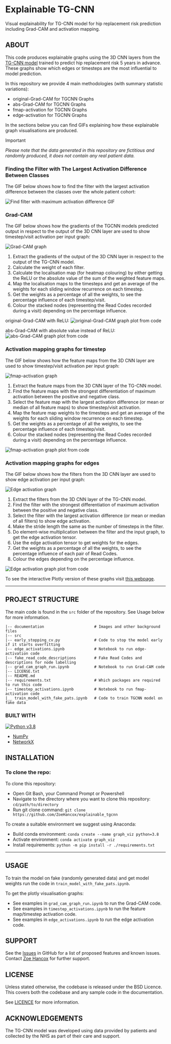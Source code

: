 # Explainable TG-CNN
Visual explainability for TG-CNN model for hip replacement risk prediction including Grad-CAM and activation mapping.


<!-- First train the model in `TGCNN_gradcam.ipynb` and then load your saved weights `hip_1999_to_one_year_advance_model1_CNN_layer` into the `grad_cam_graph_run.ipynb`. -->


## ABOUT


This code produces explainable graphs using the 3D CNN layers from the [TG-CNN model](https://dl.acm.org/doi/10.1007/978-3-031-16564-1_34) trained to predict hip replacement risk 5 years in advance. These graphs show which edges or timesteps are the most influential to model prediction.

In this repository we provide 4 main methodologies (with summary statistic variations):

* original-Grad-CAM for TGCNN Graphs
* abs-Grad-CAM for TGCNN Graphs
* fmap-activation for TGCNN Graphs
* edge-activation for TGCNN Graphs

In the sections below you can find GIFs explaining how these explainable graph visualisations are produced.

> [!IMPORTANT]
> _Please note that the data generated in this repository are fictitious and randomly produced, it does not contain any real patient data._  

### Finding the Filter with The Largest Activation Difference Between Classes

The GIF below shows how to find the filter with the largest activation difference between the classes over the whole patient cohort:

![Find filter with maximum activation difference GIF](documentation/find_filt_with_max_act_diff.gif)

### Grad-CAM

The GIF below shows how the gradients of the TGCNN models predicted output in respect to the output of the 3D CNN layer are used to show timestep/visit activation per input graph:

![Grad-CAM graph](documentation/graph_grad_cam.gif)

1. Extract the gradients of the output of the 3D CNN layer in respect to the output of the TG-CNN model.
2. Calculate the weight of each filter.
3. Calculate the localisation map (for heatmap colouring) by either getting the ReLU or the absolute value of the sum of the weighted feature maps.
4. Map the localisation maps to the timesteps and get an average of the weights for each sliding window recurrence on each timestep.
5. Get the weights as a percentage of all the weights, to see the percentage influence of each timestep/visit. 
6. Colour the stacked nodes (representing the Read Codes recorded during a visit) depending on the percentage influence.

original-Grad-CAM with ReLU:
![original-Grad-CAM graph plot from code](documentation/gradcam_relu.png)

abs-Grad-CAM with absolute value instead of ReLU:
![abs-Grad-CAM graph plot from code](documentation/gradcam_abs.png)

### Activation mapping graphs for timestep

The GIF below shows how the feature maps from the 3D CNN layer are used to show timestep/visit activation per input graph:

![fmap-activation graph](documentation/graph_fmap_activation.gif)

1. Extract the feature maps from the 3D CNN layer of the TG-CNN model.
2. Find the feature maps with the strongest differentiation of maximum activation between the positive and negative class.
3. Select the feature map with the largest activation difference (or mean or median of all feature maps) to show timestep/visit activation.
4. Map the feature map weights to the timesteps and get an average of the weights for each sliding window recurrence on each timestep.
5. Get the weights as a percentage of all the weights, to see the percentage influence of each timestep/visit. 
6. Colour the stacked nodes (representing the Read Codes recorded during a visit) depending on the percentage influence.

![fmap-activation graph plot from code](documentation/timeact.png)

### Activation mapping graphs for edges

The GIF below shows how the filters from the 3D CNN layer are used to show edge activation per input graph:

![Edge activation graph](documentation/graph_edge_activation.gif)

1. Extract the filters from the 3D CNN layer of the TG-CNN model.
2. Find the filter with the strongest differentiation of maximum activation between the positive and negative class.
3. Select the filter with the largest activation difference (or mean or median of all filters) to show edge activation.
4. Make the stride length the same as the number of timesteps in the filter.
5. Do element-wise multiplication between the filter and the input graph, to get the edge activation tensor.
6. Use the edge activation tensor to get weights for the edges.
7. Get the weights as a percentage of all the weights, to see the percentage influence of each pair of Read Codes. 
8. Colour the edges depending on the percentage influence.

![Edge activation graph plot from code](documentation/edgeact.png)

To see the interactive Plotly version of these graphs visit [this webpage](https://zoehancox.github.io/graph-survey/pat2.html).


---




## PROJECT STRUCTURE

The main code is found in the `src` folder of the repository. See Usage below for more information.

```
|-- documentation                      # Images and other background files
|-- src
|-- early_stopping_cv.py               # Code to stop the model early if it starts overfitting
|-- edge_activations.ipynb             # Notebook to run edge-activation code
|-- fake_read_code_descriptions        # Fake Read Codes and descriptions for node labelling
|-- grad_cam_graph_run.ipynb           # Notebook to run Grad-CAM code
|-- LICENSE.txt
|-- README.md
|-- requirements.txt                   # Which packages are required to run this code 
|-- timestep_activations.ipynb         # Notebook to run fmap-activation code
|__ train_model_with_fake_pats.ipynb   # Code to train TGCNN model on fake data
```

### BUILT WITH
[![Python v3.8](https://img.shields.io/badge/python-v3.8-blue.svg)](https://www.python.org/downloads/release/python-380/)
- [NumPy](https://numpy.org/)
- [NetworkX](https://networkx.org/)

## INSTALLATION


### To clone the repo:

To clone this repository:
- Open Git Bash, your Command Prompt or Powershell
- Navigate to the directory where you want to clone this repository: `cd/path/to/directory`
- Run git clone command:
`git clone https://github.com/ZoeHancox/explainable_tgcnn`

To create a suitable environment we suggest using Anaconda:
- Build conda environment: `conda create --name graph_viz python=3.8`
- Activate environment: `conda activate graph_viz`
- Install requirements: `python -m pip install -r ./requirements.txt`

---



## USAGE

To train the model on fake (randomly generated data) and get model weights run the code in `train_model_with_fake_pats.ipynb`.

To get the plotly visualisation graphs:
* See examples in `grad_cam_graph_run.ipynb` to run the Grad-CAM code.
* See examples in `timestep_activations.ipynb` to run the feature map/timestep activation code.
* See examples in `edge_activations.ipynb` to run the edge activation code.



<!-- ## ROADMAP

Features to come:

- [ ] Show edge activation using NetworkX Plotly
- [ ] Add a list of your own node names rather than using ints
- [ ] Rules so that only fully connected graphs can be input
- [ ] Show time step activation using NetworkX -->

## SUPPORT

See the [Issues](https://github.com/ZoeHancox/explainable_tgcnn/issues) in GitHub for a list of proposed features and known issues. Contact [Zoe Hancox](mailto:Z.L.Hancox@Leeds.ac.uk) for further support. 


<!-- ## TESTING

Run tests by using `pytest test_graphs/test_calculations.py` in the top directory. -->

## LICENSE

Unless stated otherwise, the codebase is released under the BSD Licence. This covers both the codebase and any sample code in the documentation.

See [LICENCE](https://github.com/ZoeHancox/explainable_tgcnn/blob/main/LICENSE.txt) for more information.

## ACKNOWLEDGEMENTS

The TG-CNN model was developed using data provided by patients and collected by the NHS as part of their care and support. 